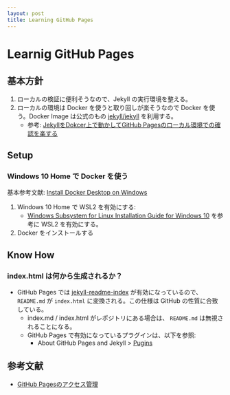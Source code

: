 ```yaml
---
layout: post
title: Learning GitHub Pages
---
```


# Learnig GitHub Pages

## 基本方針

1. ローカルの検証に便利そうなので、Jekyll の実行環境を整える。
1. ローカルの環境は Docker を使うと取り回しが楽そうなので Docker を使う。Docker Image は公式のもの [jekyll/jekyll](https://hub.docker.com/r/jekyll/jekyll) を利用する。 
    * 参考: [JekyllをDokcer上で動かしてGitHub Pagesのローカル環境での確認を楽する](https://qiita.com/shifumin/items/8d5d26dfa18d4b62d873)

## Setup

### Windows 10 Home で Docker を使う

基本参考文献: [Install Docker Desktop on Windows](https://docs.docker.com/docker-for-windows/install/)

1. Windows 10 Home で WSL2 を有効にする:
    * [Windows Subsystem for Linux Installation Guide for Windows 10](https://docs.microsoft.com/en-us/windows/wsl/install-win10) を参考に WSL2 を有効にする。
1. Docker をインストールする

## Know How

### index.html は何から生成されるか？

* GitHub Pages では [jekyll-readme-index](https://github.com/benbalter/jekyll-readme-index) が有効になっているので、`README.md` が `index.html` に変換される。この仕様は GitHub の性質に合致している。
    * index.md / index.html がレポジトリにある場合は、 `README.md` は無視されることになる。
    * GitHub Pages で有効になっているプラグインは、以下を参照:
        * About GitHub Pages and Jekyll > [Pugins](https://docs.github.com/pages/setting-up-a-github-pages-site-with-jekyll/about-github-pages-and-jekyll#plugins)


## 参考文献

* [GitHub Pagesのアクセス管理](https://github.blog/jp/2021-01-25-access-control-for-github-page/)
